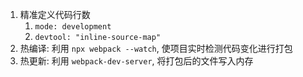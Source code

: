 1. 精准定义代码行数
   1. `mode: development`
   2. `devtool: "inline-source-map"`
2. 热编译: 利用 `npx webpack --watch`, 使项目实时检测代码变化进行打包
3. 热更新: 利用 `webpack-dev-server`, 将打包后的文件写入内存